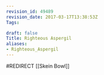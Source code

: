 ```yaml
---
revision_id: 49489
revision_date: 2017-03-17T13:38:53Z
Tags:

draft: false
Title: Righteous Aspergil
aliases:
- Righteous_Aspergil
---
```

#REDIRECT [[Skein Bowl]]